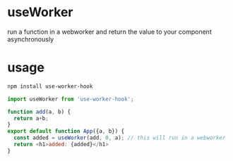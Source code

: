 <h1>useWorker</h1>

run a function in a webworker and return the value to your component asynchronously

<h1> usage </h1>

```bash
npm install use-worker-hook
```

```js
import useWorker from 'use-worker-hook';

function add(a, b) {
  return a+b;
}
export default function App({a, b}) {
  const added = useWorker(add, 0, a); // this will run in a webworker
  return <h1>added: {added}</h1>
}
```

